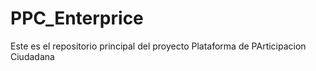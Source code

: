 # PPC_Enterprice
Este es el repositorio principal del proyecto Plataforma de PArticipacion Ciudadana
